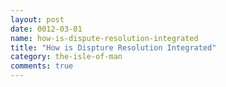 ```yaml
---
layout: post
date: 0012-03-01
name: how-is-dispute-resolution-integrated
title: "How is Dispture Resolution Integrated"
category: the-isle-of-man
comments: true
---
```


